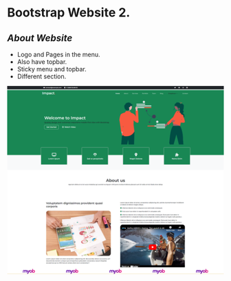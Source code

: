# Bootstrap Website 2.

## _About Website_

- Logo and Pages in the menu.
- Also have topbar.
- Sticky menu and topbar.
- Different section.

![N](/bootstrap-website2/images/Bootstrap%20Website.png)